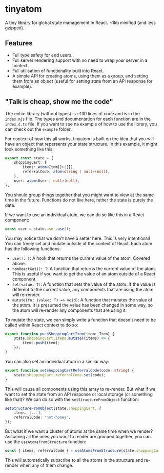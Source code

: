 # tinyatom

A tiny library for global state management in React. ~1kb minified (and less gzipped).

## Features

- Full type safety for end users.
- Full server rendering support with no need to wrap your server in a context.
- Full utilisation of functionality built into React.
- A simple API for creating atoms, using them as a group, and setting them from an object (useful for setting state from an API response for example).

## "Talk is cheap, show me the code"

The entire library (without types) is ~130 lines of code and is in the `index.mjs` file. The types and documentation for each function are in the `index.d.ts` file. If you want to see na example of how to use the library, you can check out the `example` folder.

For context of how this all works, tinyatom is built on the idea that you will have an object that repersents your state structure. In this example, it might look something like this:

```ts
export const state = {
    shoppingCart: {
        items: atom<Item[]>([]),
        referralCode: atom<string | null>(null),
    },
    user: atom<User | null>(null),
};
```

You should group things together that you might want to view at the same time in the future. Functions do not live here, rather the state is purely the data.

If we want to use an individual atom, we can do so like this in a React component:

```ts
const user = state.user.use();
```

You may notice that we don't have a setter here. This is very intentional! You can freely set and mutate outside of the context of React. Each atom has the following functions:

- `use(): T`: A hook that returns the current value of the atom. Covered above.
- `nonReactGet(): T`: A function that returns the current value of the atom. This is useful if you want to get the value of an atom outside of a React component.
- `set(value: T)`: A function that sets the value of the atom. If the value is different to the current value, any components that are using the atom will re-render.
- `mutate(fn: (value: T) => void)`: A function that mutates the value of the atom. It is presumed the value has been changed in some way, so the atom will re-render any components that are using it.

To mutate the state, we can simply write a function that doesn't need to be called within React context to do so:

```ts
export function pushShoppingCartItem(item: Item) {
    state.shoppingCart.items.mutate((items) => {
        items.push(item);
    });
}
```

You can also set an individual atom in a similar way:

```ts
export function setShoppingCartReferralCode(code: string) {
    state.shoppingCart.referralCode.set(code);
}
```

This will cause all components using this array to re-render. But what if we want to set the state from an API response or local storage (or something like that)? We can do so with the `setStructureFromObject` function:

```ts
setStructureFromObject(state.shoppingCart, {
    items: [...],
    referralCode: "not-honey",
});
```

But what if we want a cluster of atoms at the same time when we render? Assuming all the ones you want to render are grouped together, you can use the `useAtomsFromStructure` function:

```ts
const { items, referralCode } = useAtomsFromStructure(state.shoppingCart);
```

This will automatically subscribe to all the atoms in the structure and re-render when any of them change.
